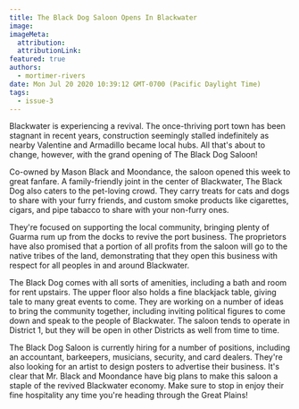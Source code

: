 ```yaml
---
title: The Black Dog Saloon Opens In Blackwater
image:
imageMeta:
  attribution:
  attributionLink:
featured: true
authors: 
  - mortimer-rivers
date: Mon Jul 20 2020 10:39:12 GMT-0700 (Pacific Daylight Time)
tags:
  - issue-3
---
```


Blackwater is experiencing a revival. The once-thriving port town has been stagnant in recent years, 
construction seemingly stalled indefinitely as nearby Valentine and Armadillo became local hubs. 
All that's about to change, however, with the grand opening of The Black Dog Saloon!

Co-owned by Mason Black and Moondance, the saloon opened this week to great fanfare. A 
family-friendly joint in the center of Blackwater, The Black Dog also caters to the pet-loving 
crowd. They carry treats for cats and dogs to share with your furry friends, and custom smoke 
products like cigarettes, cigars, and pipe tabacco to share with your non-furry ones.

They're focused on supporting the local community, bringing plenty of Guarma rum up from the docks 
to revive the port business. The proprietors have also promised that a portion of all profits 
from the saloon will go to the native tribes of the land, demonstrating that they open this 
business with respect for all peoples in and around Blackwater.

The Black Dog comes with all sorts of amenities, including a bath and room for rent upstairs. The 
upper floor also holds a fine blackjack table, giving tale to many great events to come. They 
are working on a number of ideas to bring the community together, including inviting political 
figures to come down and speak to the people of Blackwater. The saloon tends to operate in District 1, 
but they will be open in other Districts as well from time to time.

The Black Dog Saloon is currently hiring for a number of positions, including an accountant, barkeepers, 
musicians, security, and card dealers. They're also looking for an artist to design posters 
to advertise their business. It's clear that Mr. Black and Moondance have big plans to make 
this saloon a staple of the revived Blackwater economy. Make sure to stop in enjoy their fine 
hospitality any time you're heading through the Great Plains!
